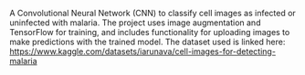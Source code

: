 A Convolutional Neural Network (CNN) to classify cell images as infected or uninfected with malaria. 
The project uses image augmentation and TensorFlow for training, and includes functionality for uploading images to make predictions with the trained model.
The dataset used is linked here: https://www.kaggle.com/datasets/iarunava/cell-images-for-detecting-malaria
